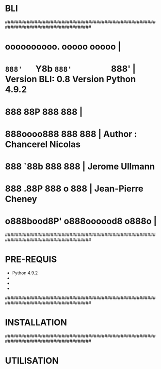 # BLI

########################################################################################
#   oooooooooo.   ooooo         ooooo   |                                              #
#   `888'   `Y8b  `888'         `888'   |   Version BLI: 0.8    Version Python 4.9.2   #
#    888     88P   888           888    |                                              #
#    888oooo888    888           888    |    Author : Chancerel Nicolas                #
#    888    `88b   888           888    |             Jerome Ullmann                   #
#    888    .88P   888      o    888    |             Jean-Pierre Cheney               #
#   o888bood8P'   o888oooood8   o888o   |                                              #
########################################################################################
# PRE-REQUIS
  
  - Python 4.9.2
  -
  -
  -


########################################################################################
# INSTALLATION


########################################################################################
# UTILISATION
